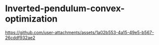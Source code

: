# Inverted-pendulum-convex-optimization

https://github.com/user-attachments/assets/1a02b553-4a15-49e5-b567-26cddf932ae2

